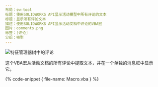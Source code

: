 ```yaml
---
布局：sw-tool
标题：使用SOLIDWORKS API显示活动模型中所有评论的文本
标题：显示所有评论文本
描述：使用SOLIDWORKS API显示活动文档中评论的VBA宏
图片：comments.png
标签：[评论]
分组：模型
---
```

![特征管理器树中的评论](comments-features.png)

这个VBA宏从活动文档的所有评论中提取文本，并在一个单独的消息框中显示它。

{% code-snippet { file-name: Macro.vba } %}